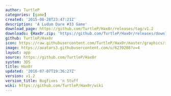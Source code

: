 ```yaml
---
author: TurtleP
categories: [game]
created: '2015-08-28T23:47:21Z'
description: 'A Ludum Dare #33 Game'
download_page: https://github.com/TurtleP/Hax0r/releases/tag/v1.2
downloads: {Hax0r.zip: 'https://github.com/TurtleP/Hax0r/releases/download/v1.2/Hax0r.zip'}
github: TurtleP/Hax0r
icon: https://raw.githubusercontent.com/TurtleP/Hax0r/master/graphics/icon.png
image: https://avatars3.githubusercontent.com/u/6239208?v=4
layout: app
source: https://github.com/TurtleP/Hax0r
system: 3DS
title: Hax0r
updated: '2016-07-07T19:36:27Z'
version: v1.2
version_title: Bugfixes 'n Stuff
wiki: https://github.com/TurtleP/Hax0r/wiki
---
```

